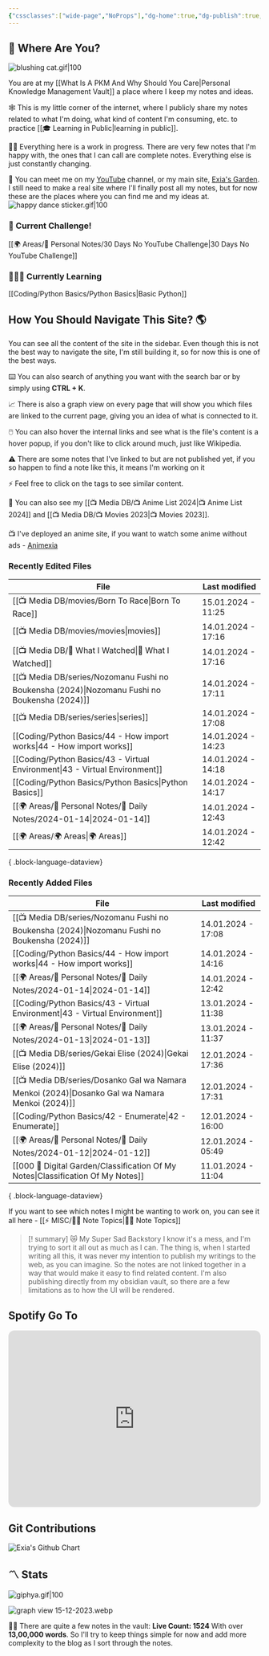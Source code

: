 ```yaml
---
{"cssclasses":["wide-page","NoProps"],"dg-home":true,"dg-publish":true,"permalink":"/000-digital-garden/start-here/","tags":["gardenEntry"],"dgPassFrontmatter":true,"noteIcon":"3","created":"2023-12-10T08:50:33.353+05:30","updated":"2024-01-13T13:15:15.067+05:30"}
---
```


## 🫨 Where Are You?

![blushing cat.gif|100](/img/user/Resources/%F0%9F%93%81%20Files/%F0%9F%93%B8Images/blushing%20cat.gif)

You are at my [[What Is A PKM And Why Should You Care\|Personal Knowledge Management Vault]] a place where I keep my notes and ideas.

🕸️ This is my little corner of the internet, where I publicly share my notes related to what I'm doing, what kind of content I'm consuming, etc. to practice [[🎓 Learning in Public\|learning in public]].

👷🏻 Everything here is a work in progress. There are very few notes that I'm happy with, the ones that I can call are complete notes. Everything else is just constantly changing.

📄 You can meet me on my [YouTube](https://youtube.com/@naamnahihai) channel, or my main site, [Exia's Garden](https://exiasgarden.pages.dev). I still need to make a real site where I'll finally post all my notes, but for now these are the places where you can find me and my ideas at.
![happy dance sticker.gif|100](/img/user/Resources/%F0%9F%93%81%20Files/%F0%9F%93%B8Images/happy%20dance%20sticker.gif)

### 🚀 Current Challenge!
[[🌍 Areas/📧 Personal Notes/30 Days No YouTube Challenge\|30 Days No YouTube Challenge]]
### 🧑🏻‍💻 Currently Learning
[[Coding/Python Basics/Python Basics\|Basic Python]]
## How You Should Navigate This Site? 🌎
You can see all the content of the site in the sidebar. Even though this is not the best way to navigate the site, I'm still building it, so for now this is one of the best ways.

⌨️ You can also search of anything you want with the search bar or by simply using **CTRL + K**.

📈 There is also a graph view on every page that will show you which files are linked to the current page, giving you an idea of what is connected to it.

🖱️ You can also hover the internal links and see what is the file's content is a hover popup, if you don't like to click around much, just like Wikipedia.

⚠️ There are some notes that I've linked to but are not published yet, if you so happen to find a note like this, it means I'm working on it

⚡ Feel free to click on the tags to see similar content.

🎥 You can also see my [[📺 Media DB/📺 Anime List 2024\|📺 Anime List 2024]] and [[📺 Media DB/📺 Movies 2023\|📺 Movies 2023]].

📺 I've deployed an anime site, if you want to watch some anime without ads - [Animexia](https://animexia.pages.dev/)
### Recently Edited Files
| File                                                                                             | Last modified      |
| ------------------------------------------------------------------------------------------------ | ------------------ |
| [[📺 Media DB/movies/Born To Race\|Born To Race]]                                             | 15.01.2024 - 11:25 |
| [[📺 Media DB/movies/movies\|movies]]                                                         | 14.01.2024 - 17:16 |
| [[📺 Media DB/👀 What I Watched\|👀 What I Watched]]                                          | 14.01.2024 - 17:16 |
| [[📺 Media DB/series/Nozomanu Fushi no Boukensha (2024)\|Nozomanu Fushi no Boukensha (2024)]] | 14.01.2024 - 17:11 |
| [[📺 Media DB/series/series\|series]]                                                         | 14.01.2024 - 17:08 |
| [[Coding/Python Basics/44 - How import works\|44 - How import works]]                         | 14.01.2024 - 14:23 |
| [[Coding/Python Basics/43 - Virtual Environment\|43 - Virtual Environment]]                   | 14.01.2024 - 14:18 |
| [[Coding/Python Basics/Python Basics\|Python Basics]]                                         | 14.01.2024 - 14:17 |
| [[🌍 Areas/📧 Personal Notes/📓 Daily Notes/2024-01-14\|2024-01-14]]                          | 14.01.2024 - 12:43 |
| [[🌍 Areas/🌍 Areas\|🌍 Areas]]                                                               | 14.01.2024 - 12:42 |

{ .block-language-dataview}

### Recently Added Files
| File                                                                                               | Last modified      |
| -------------------------------------------------------------------------------------------------- | ------------------ |
| [[📺 Media DB/series/Nozomanu Fushi no Boukensha (2024)\|Nozomanu Fushi no Boukensha (2024)]]   | 14.01.2024 - 17:08 |
| [[Coding/Python Basics/44 - How import works\|44 - How import works]]                           | 14.01.2024 - 14:16 |
| [[🌍 Areas/📧 Personal Notes/📓 Daily Notes/2024-01-14\|2024-01-14]]                            | 14.01.2024 - 12:42 |
| [[Coding/Python Basics/43 - Virtual Environment\|43 - Virtual Environment]]                     | 13.01.2024 - 11:38 |
| [[🌍 Areas/📧 Personal Notes/📓 Daily Notes/2024-01-13\|2024-01-13]]                            | 13.01.2024 - 11:37 |
| [[📺 Media DB/series/Gekai Elise (2024)\|Gekai Elise (2024)]]                                   | 12.01.2024 - 17:36 |
| [[📺 Media DB/series/Dosanko Gal wa Namara Menkoi (2024)\|Dosanko Gal wa Namara Menkoi (2024)]] | 12.01.2024 - 17:31 |
| [[Coding/Python Basics/42 - Enumerate\|42 - Enumerate]]                                         | 12.01.2024 - 16:00 |
| [[🌍 Areas/📧 Personal Notes/📓 Daily Notes/2024-01-12\|2024-01-12]]                            | 12.01.2024 - 05:49 |
| [[000 🏡 Digital Garden/Classification Of My Notes\|Classification Of My Notes]]                | 11.01.2024 - 11:04 |

{ .block-language-dataview}

If you want to see which notes I might be wanting to work on, you can see it all here - [[⚡ MISC/✍🏻 Note Topics\|✍🏻 Note Topics]]

>[! summary]  😿 My Super Sad Backstory
> I know it's a mess, and I'm trying to sort it all out as much as I can.
The thing is, when I started writing all this, it was never my intention to publish my writings to the web, as you can imagine.
So the notes are not linked together in a way that would make it easy to find related content.
I'm also publishing directly from my obsidian vault, so there are a few limitations as to how the UI will be rendered.

## Spotify Go To
<iframe style="border-radius:12px" src="https://open.spotify.com/embed/playlist/37i9dQZF1EIYpUgYYPrm7Z?utm_source=generator&theme=0" width="100%" height="352" frameBorder="0" allowfullscreen="" allow="autoplay; clipboard-write; encrypted-media; fullscreen; picture-in-picture" loading="lazy"></iframe>

## Git Contributions
<img src="https://ghchart.rshah.org/A020F0/ooexiaoo" alt="Exia's Github Chart" />

## 〽️ Stats
![giphya.gif|100](/img/user/Resources/%F0%9F%93%81%20Files/%F0%9F%93%B8Images/giphya.gif)

![graph view 15-12-2023.webp](/img/user/Resources/%F0%9F%93%81%20Files/%F0%9F%93%B8Images/graph%20view%2015-12-2023.webp)

😵‍💫 There are quite a few notes in the vault:
**Live Count: 1524** With over **13,00,000 words**.
So I'll try to keep things simple for now and add more complexity to the blog as I sort through the notes.
